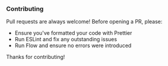 ### Contributing

Pull requests are always welcome!
Before opening a PR, please:

- Ensure you've formatted your code with Prettier
- Run ESLint and fix any outstanding issues
- Run Flow and ensure no errors were introduced

Thanks for contributing!
